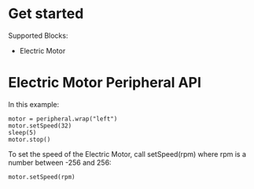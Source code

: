 # Get started

Supported Blocks:
- Electric Motor

# Electric Motor Peripheral API

In this example:
```
motor = peripheral.wrap("left")
motor.setSpeed(32)
sleep(5)
motor.stop()
```

To set the speed of the Electric Motor, call setSpeed(rpm) where rpm is a number between -256 and 256:
```
motor.setSpeed(rpm)
```
